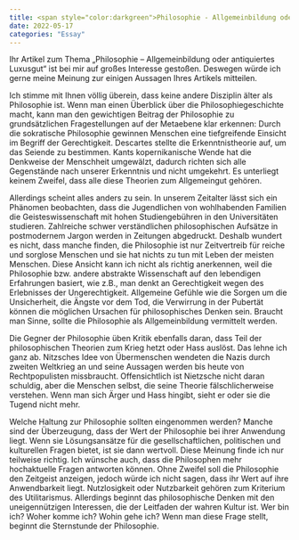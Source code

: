 ```yaml
---
title: <span style="color:darkgreen">Philosophie - Allgemeinbildung oder antiquiertes Luxusgut</span>
date: 2022-05-17
categories: "Essay"
---
```


Ihr Artikel zum Thema „Philosophie – Allgemeinbildung oder antiquiertes Luxusgut“ ist bei mir auf großes Interesse gestoßen. Deswegen würde ich gerne meine Meinung zur einigen Aussagen Ihres Artikels mitteilen.

Ich stimme mit Ihnen völlig überein, dass keine andere Disziplin älter als Philosophie ist. Wenn man einen Überblick über die Philosophiegeschichte macht, kann man den gewichtigen Beitrag der Philosophie zu grundsätzlichen Fragestellungen auf der Metaebene klar erkennen: Durch die sokratische Philosophie gewinnen Menschen eine tiefgreifende Einsicht im Begriff der Gerechtigkeit. Descartes stellte die Erkenntnistheorie auf, um das Seiende zu bestimmen. Kants kopernikanische Wende hat die Denkweise der Menschheit umgewälzt, dadurch richten sich alle Gegenstände nach unserer Erkenntnis und nicht umgekehrt. Es unterliegt keinem Zweifel, dass alle diese Theorien zum Allgemeingut gehören.

Allerdings scheint alles anders zu sein. In unserem Zeitalter lässt sich ein Phänomen beobachten, dass die Jugendlichen von wohlhabenden Familien die Geisteswissenschaft mit hohen Studiengebühren in den Universitäten studieren.  Zahlreiche schwer verständlichen philosophischen Aufsätze in postmodernem Jargon werden in Zeitungen abgedruckt. Deshalb wundert es nicht, dass manche finden, die Philosophie ist nur Zeitvertreib für reiche und sorglose Menschen und sie hat nichts zu tun mit Leben der meisten Menschen. Diese Ansicht kann ich nicht als richtig anerkennen, weil die Philosophie bzw. andere abstrakte Wissenschaft auf den lebendigen Erfahrungen basiert, wie z.B., man denkt an Gerechtigkeit wegen des Erlebnisses der Ungerechtigkeit. Allgemeine Gefühle wie die Sorgen um die Unsicherheit, die Ängste vor dem Tod, die Verwirrung in der Pubertät können die möglichen Ursachen für philosophisches Denken sein. Braucht man Sinne, sollte die Philosophie als Allgemeinbildung vermittelt werden.

Die Gegner der Philosophie üben Kritik ebenfalls daran, dass Teil der philosophischen Theorien zum Krieg hetzt oder Hass auslöst. Das lehne ich ganz ab. Nitzsches Idee von Übermenschen wendeten die Nazis durch zweiten Weltkrieg an und seine Aussagen werden bis heute von Rechtpopulisten missbraucht. Offensichtlich ist Nietzsche nicht daran schuldig, aber die Menschen selbst, die seine Theorie fälschlicherweise verstehen. Wenn man sich Ärger und Hass hingibt, sieht er oder sie die Tugend nicht mehr.

Welche Haltung zur Philosophie sollten eingenommen werden? Manche sind der Überzeugung, dass der Wert der Philosophie bei ihrer Anwendung liegt. Wenn sie Lösungsansätze für die gesellschaftlichen, politischen und kulturellen Fragen bietet, ist sie dann wertvoll. Diese Meinung finde ich nur teilweise richtig. Ich wünsche auch, dass die Philosophen mehr hochaktuelle Fragen antworten können. Ohne Zweifel soll die Philosophie den Zeitgeist anzeigen, jedoch würde ich nicht sagen, dass ihr Wert auf ihre Anwendbarkeit liegt. Nutzlosigkeit oder Nutzbarkeit gehören zum Kriterium des Utilitarismus. Allerdings beginnt das philosophische Denken mit den uneigennützigen Interessen, die der Leitfaden der wahren Kultur ist. Wer bin ich? Woher komme ich? Wohin gehe ich? Wenn man diese Frage stellt, beginnt die Sternstunde der Philosophie.
